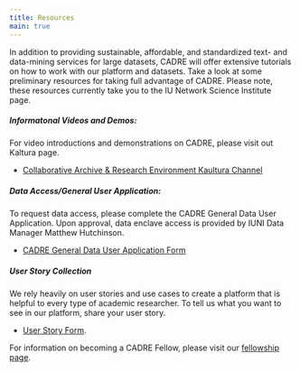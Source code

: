 ```yaml
---
title: Resources
main: true
---
```


In addition to providing sustainable, affordable, and standardized text- and data-mining services for large datasets, CADRE will offer extensive tutorials on how to work with our platform and datasets. Take a look at some preliminary resources for taking full advantage of CADRE. Please note, these resources currently take you to the IU Network Science Institute page. 

##### Informatonal Videos and Demos: #####
For video introductions and demonstrations on CADRE, please visit out Kaltura page.
* [Collaborative Archive & Research Environment Kaultura Channel](https://iu.mediaspace.kaltura.com/channel/Collaborative%2BArchive%2BData%2BResearch%2BEnvironment%2B%2528CADRE%2529/122203841)

##### Data Access/General User Application: #####
To request data access, please complete the CADRE General Data User Application. Upon approval, data enclave access is provided by IUNI Data Manager Matthew Hutchinson.
* [CADRE General Data User Application Form](https://iuni.iu.edu/resources/cadre/general-data-user)

##### User Story Collection #####
We rely heavily on user stories and use cases to create a platform that is helpful to every type of academic researcher. To tell us what you want to see in our platform, share your user story.
*  [User Story Form](http://iuni.iu.edu/resources/cadre/user-stories).

For information on becoming a CADRE Fellow, please visit our [fellowship page](https://cadre.iu.edu/website/grav/fellows).